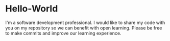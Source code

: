 # Hello-World
I'm a software development professional. I would like to share my code with you on my repository so we can benefit with open learning. Please be free to make commits and improve our learning experience.
